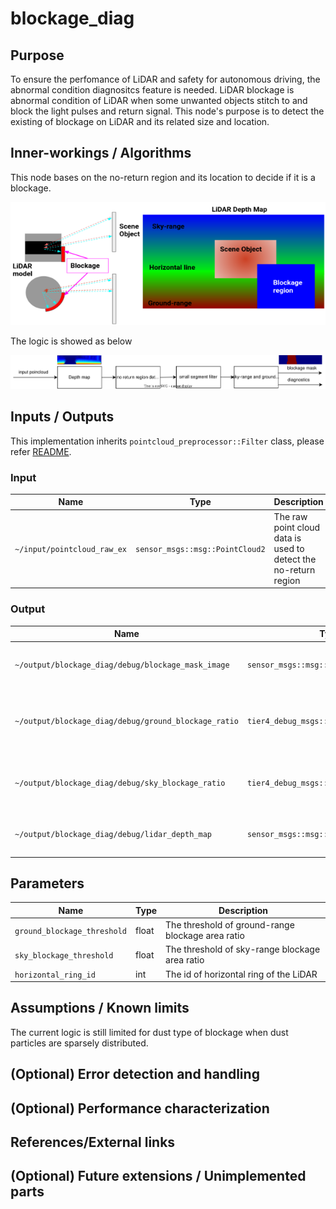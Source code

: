 # blockage_diag

## Purpose

To ensure the perfomance of LiDAR and safety for autonomous driving, the abnormal condition diagnositcs feature is needed.
LiDAR blockage is abnormal condition of LiDAR when some unwanted objects stitch to and block the light pulses and return signal.
This node's purpose is to detect the existing of blockage on LiDAR and its related size and location.

## Inner-workings / Algorithms

This node bases on the no-return region and its location to decide if it is a blockage.

![blockage situation](./image/blockage_diag.png)

The logic is showed as below

![blockage_diag_flowchart](./image/blockage_diag_flowchart.drawio.svg)

## Inputs / Outputs

This implementation inherits `pointcloud_preprocessor::Filter` class, please refer [README](../README.md).

### Input

| Name                        | Type                            | Description                                                     |
| --------------------------- | ------------------------------- | --------------------------------------------------------------- |
| `~/input/pointcloud_raw_ex` | `sensor_msgs::msg::PointCloud2` | The raw point cloud data is used to detect the no-return region |

### Output

| Name                                                 | Type                                    | Description                                       |
| ---------------------------------------------------- | --------------------------------------- | ------------------------------------------------- |
| `~/output/blockage_diag/debug/blockage_mask_image`   | `sensor_msgs::msg::Image`               | The mask image of detected blockage               |
| `~/output/blockage_diag/debug/ground_blockage_ratio` | `tier4_debug_msgs::msg::Float32Stamped` | The area ratio of blockage region in ground range |
| `~/output/blockage_diag/debug/sky_blockage_ratio`    | `tier4_debug_msgs::msg::Float32Stamped` | The area ratio of blockage region in sky range    |
| `~/output/blockage_diag/debug/lidar_depth_map`       | `sensor_msgs::msg::Image`               | The depth map image of input point cloud          |

## Parameters

| Name                        | Type  | Description                                       |
| --------------------------- | ----- | ------------------------------------------------- |
| `ground_blockage_threshold` | float | The threshold of ground-range blockage area ratio |
| `sky_blockage_threshold`    | float | The threshold of sky-range blockage area ratio    |
| `horizontal_ring_id`        | int   | The id of horizontal ring of the LiDAR            |

## Assumptions / Known limits

The current logic is still limited for dust type of blockage when dust particles are sparsely distributed.

## (Optional) Error detection and handling

## (Optional) Performance characterization

## References/External links

## (Optional) Future extensions / Unimplemented parts

